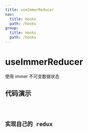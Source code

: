 ```yaml
---
title: useImmerReducer
nav:
  title: Hooks
  path: /hooks
group:
  title: Hooks
  path: /hooks
---
```


# useImmerReducer

使用 immer 不可变数据状态

## 代码演示

<code src="./demos/Demo.tsx">

## 实现自己的 redux

<code src="./demos/Demo1.tsx">

